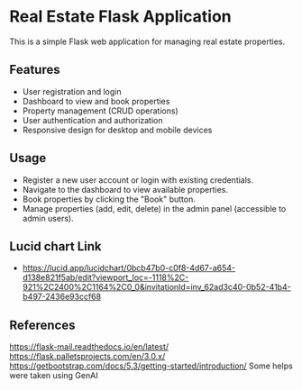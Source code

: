 
# Real Estate Flask Application
This is a simple Flask web application for managing real estate properties.

## Features
- User registration and login
- Dashboard to view and book properties
- Property management (CRUD operations)
- User authentication and authorization
- Responsive design for desktop and mobile devices

## Usage
- Register a new user account or login with existing credentials.
- Navigate to the dashboard to view available properties.
- Book properties by clicking the "Book" button.
- Manage properties (add, edit, delete) in the admin panel (accessible to admin users).

## Lucid chart Link
- https://lucid.app/lucidchart/0bcb47b0-c0f8-4d67-a654-d138e821f5ab/edit?viewport_loc=-1118%2C-921%2C2400%2C1164%2C0_0&invitationId=inv_62ad3c40-0b52-41b4-b497-2436e93ccf68

## References
https://flask-mail.readthedocs.io/en/latest/
https://flask.palletsprojects.com/en/3.0.x/
https://getbootstrap.com/docs/5.3/getting-started/introduction/
Some helps were taken using GenAI
